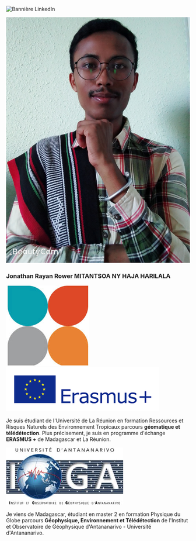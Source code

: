 ![Bannière LinkedIn](https://raw.githubusercontent.com/Nathan17reunion/PyDSAS_Reunion_Island/main/images/Banni%C3%A8re%20LinkedIn%20professionnel%20moderne%20marketing%20orange%20noir.png)

![Logo 2](https://raw.githubusercontent.com/Nathan17reunion/PyDSAS_Reunion_Island/main/images/MYXJ_20250308154044195_fast(1).jpg)

### Jonathan Rayan Rower MITANTSOA NY HAJA HARILALA

![Logo 1](https://raw.githubusercontent.com/Nathan17reunion/PyDSAS_Reunion_Island/main/images/images.jpg)![Logo 3](https://raw.githubusercontent.com/Nathan17reunion/PyDSAS_Reunion_Island/main/images/Sans%20titre-1.png) 

Je suis étudiant de l'Université de La Réunion en formation Ressources et Risques Naturels des Environnement Tropicaux parcours **géomatique et télédétection**. Plus précisement, je suis en programme d'échange **ERASMUS +** de Madagascar et La Réunion. 

![Logo 4](https://raw.githubusercontent.com/Nathan17reunion/PyDSAS_Reunion_Island/main/images/Sans%20titre.jpg)

Je viens de Madagascar, étudiant en master 2 en formation Physique du Globe parcours **Géophysique, Environnement et Télédétection** de l'Institut et Observatoire de Géophysique d'Antananarivo - Université d'Antananarivo. 
